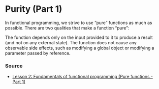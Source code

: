 # Purity (Part 1)

In functional programming, we strive to use “pure” functions as much as possible. There are two qualities that make a function “pure”:

The function depends only on the input provided to it to produce a result (and not on any external state).
The function does not cause any observable side effects, such as modifying a global object or modifying a parameter passed by reference.

### Source

- [Lesson 2: Fundamentals of functional programming (Pure functions - Part 1)](https://goo.gl/tiwZbw)